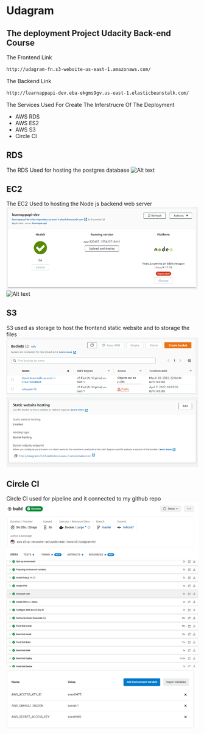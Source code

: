 # Udagram

## The deployment Project Udacity Back-end Course

The Frontend Link

```sh
http://udagram-fn.s3-website-us-east-1.amazonaws.com/
```

The Backend Link

```sh
http://learnappapi-dev.eba-ekgms9gv.us-east-1.elasticbeanstalk.com/
```

The Services Used For Create The Inferstrucre Of The Deployment

- AWS RDS
- AWS ES2
- AWS S3
- Circle CI

## RDS

The RDS Used for hosting the postgres database
![Alt text](docs/images/postgres-screanshot.png)

## EC2

The EC2 Used to hosting the Node js backend web server
![Alt text](docs/images/nodejs-screanshot.png)
![Alt text](docs/image/configration-screanshot.png)

## S3

S3 used as storage to host the frontend static website and to storage the files
![Alt text](docs/images/s3-screanshot.png)
![Alt text](docs/images/website-screanshot.png)

## Circle CI

Circle CI used for pipeline and it connected to my github repo  
![Alt text](docs/images/pipeline-1.png)
![Alt text](docs/images/pipeline-2.png)
![Alt text](docs/images/pipeline-3.png)

